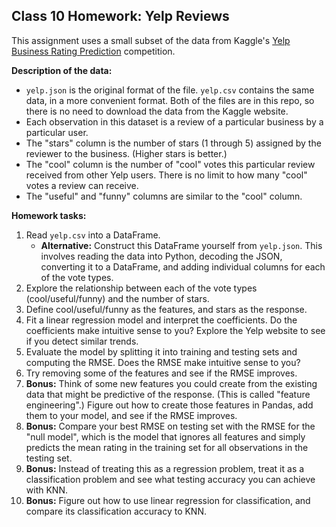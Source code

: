 ## Class 10 Homework: Yelp Reviews

This assignment uses a small subset of the data from Kaggle's [Yelp Business Rating Prediction](https://www.kaggle.com/c/yelp-recsys-2013) competition.

**Description of the data:**

* `yelp.json` is the original format of the file. `yelp.csv` contains the same data, in a more convenient format. Both of the files are in this repo, so there is no need to download the data from the Kaggle website.
* Each observation in this dataset is a review of a particular business by a particular user.
* The "stars" column is the number of stars (1 through 5) assigned by the reviewer to the business. (Higher stars is better.)
* The "cool" column is the number of "cool" votes this particular review received from other Yelp users. There is no limit to how many "cool" votes a review can receive.
* The "useful" and "funny" columns are similar to the "cool" column.

**Homework tasks:**

1. Read `yelp.csv` into a DataFrame.
    * **Alternative:** Construct this DataFrame yourself from `yelp.json`. This involves reading the data into Python, decoding the JSON, converting it to a DataFrame, and adding individual columns for each of the vote types.
2. Explore the relationship between each of the vote types (cool/useful/funny) and the number of stars.
3. Define cool/useful/funny as the features, and stars as the response.
4. Fit a linear regression model and interpret the coefficients. Do the coefficients make intuitive sense to you? Explore the Yelp website to see if you detect similar trends.
5. Evaluate the model by splitting it into training and testing sets and computing the RMSE. Does the RMSE make intuitive sense to you?
6. Try removing some of the features and see if the RMSE improves.
7. **Bonus:** Think of some new features you could create from the existing data that might be predictive of the response. (This is called "feature engineering".) Figure out how to create those features in Pandas, add them to your model, and see if the RMSE improves.
8. **Bonus:** Compare your best RMSE on testing set with the RMSE for the "null model", which is the model that ignores all features and simply predicts the mean rating in the training set for all observations in the testing set.
9. **Bonus:** Instead of treating this as a regression problem, treat it as a classification problem and see what testing accuracy you can achieve with KNN.
10. **Bonus:** Figure out how to use linear regression for classification, and compare its classification accuracy to KNN.
